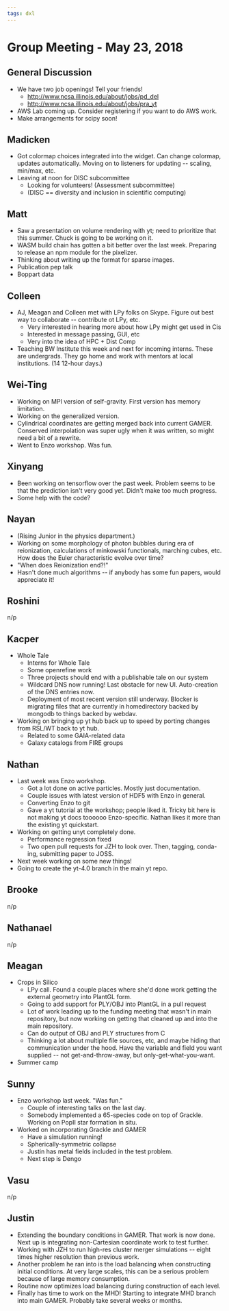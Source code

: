 ```yaml
---
tags: dxl
---
```


# Group Meeting - May 23, 2018

## General Discussion

 * We have two job openings!  Tell your friends!
     * http://www.ncsa.illinois.edu/about/jobs/pd_del
     * http://www.ncsa.illinois.edu/about/jobs/pra_yt
 * AWS Lab coming up.  Consider registering if you want to do AWS work.
 * Make arrangements for scipy soon!
 
## Madicken

 * Got colormap choices integrated into the widget.  Can change colormap, updates automatically.  Moving on to listeners for updating -- scaling, min/max, etc.
 * Leaving at noon for DISC subcommittee
   * Looking for volunteers!  (Assessment subcommittee)
   * (DISC == diversity and inclusion in scientific computing)

## Matt

 * Saw a presentation on volume rendering with yt; need to prioritize that this summer.  Chuck is going to be working on it.
 * WASM build chain has gotten a bit better over the last week.  Preparing to release an npm module for the pixelizer.
 * Thinking about writing up the format for sparse images.
 * Publication pep talk
 * Boppart data

## Colleen

 * AJ, Meagan and Colleen met with LPy folks on Skype.  Figure out best way to collaborate -- contribute ot LPy, etc.
   * Very interested in hearing more about how LPy might get used in Cis
   * Interested in message passing, GUI, etc
   * Very into the idea of HPC + Dist Comp
 * Teaching BW Institute this week and next for incoming interns.  These are undergrads.  They go home and work with mentors at local institutions.  (14 12-hour days.)

## Wei-Ting

 * Working on MPI version of self-gravity.  First version has memory limitation.
 * Working on the generalized version.
 * Cylindrical coordinates are getting merged back into current GAMER.  Conserved interpolation was super ugly when it was written, so might need a bit of a rewrite.
 * Went to Enzo workshop.  Was fun.

## Xinyang

 * Been working on tensorflow over the past week.  Problem seems to be that the prediction isn't very good yet.  Didn't make too much progress.
 * Some help with the code?

## Nayan

 * (Rising Junior in the physics department.)
 * Working on some morphology of photon bubbles during era of reionization, calculations of minkowski functionals, marching cubes, etc.  How does the Euler characteristic evolve over time?
 * "When does Reionization end?!"
 * Hasn't done much algorithms -- if anybody has some fun papers, would appreciate it!

## Roshini

n/p

## Kacper

 * Whole Tale
   * Interns for Whole Tale
   * Some openrefine work
   * Three projects should end with a publishable tale on our system
   * Wildcard DNS now running!  Last obstacle for new UI.  Auto-creation of the DNS entries now.
   * Deployment of most recent version still underway.  Blocker is migrating files that are currently in homedirectory backed by mongodb to things backed by webdav.
 * Working on bringing up yt hub back up to speed by porting changes from RSL/WT back to yt hub.
   * Related to some GAIA-related data
   * Galaxy catalogs from FIRE groups

## Nathan

 * Last week was Enzo workshop.  
   * Got a lot done on active particles.  Mostly just documentation.  
   * Couple issues with latest version of HDF5 with Enzo in general.
   * Converting Enzo to git
   * Gave a yt tutorial at the workshop; people liked it.  Tricky bit here is not making yt docs toooooo Enzo-specific.  Nathan likes it more than the existing yt quickstart.
 * Working on getting unyt completely done.
   * Performance regression fixed
   * Two open pull requests for JZH to look over.  Then, tagging, conda-ing, submitting paper to JOSS.
 * Next week working on some new things!
 * Going to create the yt-4.0 branch in the main yt repo.

## Brooke

n/p

## Nathanael

n/p


## Meagan

 * Crops in Silico
   * LPy call.  Found a couple places where she'd done work getting the external geometry into PlantGL form.
   * Going to add support for PLY/OBJ into PlantGL in a pull request
   * Lot of work leading up to the funding meeting that wasn't in main repository, but now working on getting that cleaned up and into the main repository.
   * Can do output of OBJ and PLY structures from C
   * Thinking a lot about multiple file sources, etc, and maybe hiding that communication under the hood.  Have the variable and field you want supplied -- not get-and-throw-away, but only-get-what-you-want.
 * Summer camp

## Sunny

 * Enzo workshop last week.  "Was fun."
   * Couple of interesting talks on the last day.
   * Somebody implemented a 65-species code on top of Grackle.  Working on PopII star formation in situ.
 * Worked on incorporating Grackle and GAMER
   * Have a simulation running!
   * Spherically-symmetric collapse
   * Justin has metal fields included in the test problem.
   * Next step is Dengo

## Vasu

n/p

## Justin

 * Extending the boundary conditions in GAMER.  That work is now done.  Next up is integrating non-Cartesian coordinate work to test further.
 * Working with JZH to run high-res cluster merger simulations -- eight times higher resolution than previous work.
 * Another problem he ran into is the load balancing when constructing initial conditions.  At very large scales, this can be a serious problem because of large memory consumption.
 * Routine now optimizes load balancing during construction of each level.
 * Finally has time to work on the MHD!  Starting to integrate MHD branch into main GAMER.  Probably take several weeks or months.